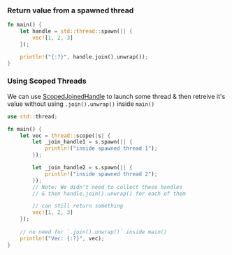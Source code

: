 ### Return value from a spawned thread

```rust
fn main() {
    let handle = std::thread::spawn(|| {
        vec![1, 2, 3]
    });

    println!("{:?}", handle.join().unwrap());
}

```

### Using Scoped Threads

We can use [ScopedJoinedHandle](https://doc.rust-lang.org/std/thread/struct.ScopedJoinHandle.html) to launch some thread 
& then retreive it's value without using `.join().unwrap()` inside `main()`

```rust
use std::thread;

fn main() {
    let vec = thread::scope(|s| {
        let _join_handle1 = s.spawn(|| {
            println!("inside spawned thread 1");
        });

        let _join_handle2 = s.spawn(|| {
            println!("inside spawned thread 2");
        });
        // Note: We didn't need to collect these handles 
        // & then handle.join().unwrap() for each of them

        // can still return something
        vec![1, 2, 3]
    });
    
    // no need for `.join().unwrap()` inside main()
    println!("Vec: {:?}", vec);
}

```


